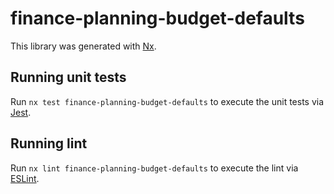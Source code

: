 # finance-planning-budget-defaults

This library was generated with [Nx](https://nx.dev).

## Running unit tests

Run `nx test finance-planning-budget-defaults` to execute the unit tests via [Jest](https://jestjs.io).

## Running lint

Run `nx lint finance-planning-budget-defaults` to execute the lint via [ESLint](https://eslint.org/).
